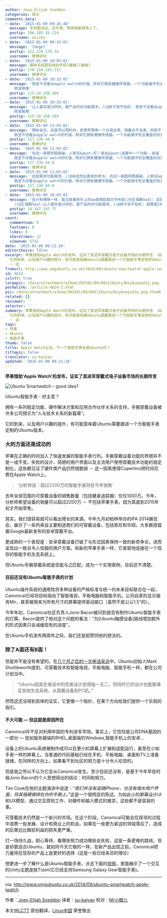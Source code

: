 ```yaml
---
author: Joey-Elijah Sneddon
categories: 观点
comments_data:
- date: '2015-01-09 09:26:40'
  message: 手机都没出，还手表。等得我都想骂人了。
  postip: 106.185.35.124
  username: wiiiky
- date: '2015-01-09 09:33:01'
  message: '[doge]'
  postip: 122.224.179.34
  username: 微博评论
- date: '2015-01-09 10:03:01'
  message: 期待乌班图系统的手机[喵喵][喵喵]
  postip: 178.154.243.111
  username: 微博评论
- date: '2015-01-09 10:33:01'
  message: '我至今没看出apple watch的价值，除非它拥有健康传感器。一个功能被手机全覆盖的玩意，就算是10美元我也不愿买。//@王海鹏Seal:
    转发微博'
  postip: 115.24.150.184
  username: 微博评论
- date: '2015-01-09 10:33:01'
  message: '让人喜欢或讨厌的，是产品的非功能需求。//@疯子张不抬杠: 我至今没看出apple watch的价值，除非它拥有健康传感器。一个功能被手机全覆盖的玩意，就算是10美元我也不愿买。//@王海鹏Seal:
    转发微博'
  postip: 115.24.150.184
  username: 微博评论
- date: '2015-01-09 11:03:02'
  message: '果粉会买，这是可以预料的，即使苹果做一个垃圾出来，销量也不会差。但我不会买。//@王海鹏Seal: 让人喜欢或讨厌的，是产品的非功能需求。//@疯子张不抬杠:
    我至今没看出apple watch的价值，除非它拥有健康传感器。一个功能被手机全覆盖的玩意，就算是10美元我也不愿买。//@王海鹏Seal: 转发微博'
  postip: 117.136.44.8
  username: 微博评论
- date: '2015-01-09 11:03:02'
  message: '右边一串图样图森破，人家买&quot;哎！我去&quot;就看中一个功能--装逼 //@王海鹏Seal:让人喜欢或讨厌的，是产品的非功能需求。//@疯子张不抬杠:
    我至今没看出apple watch的价值，除非它拥有健康传感器。一个功能被手机全覆盖的玩意，就算是10美元我也不愿买。//@王海鹏Seal: 转发微博'
  postip: 117.136.44.8
  username: 微博评论
- date: '2015-01-09 11:03:02'
  message: '这就是非功能需求。//@纯洁而且善良的老马: 右边一串图样图森破，人家买&quot;哎！我去&quot;就看中一个功能--装逼 //@王海鹏Seal:让人喜欢或讨厌的，是产品的非功能需求。//@疯子张不抬杠:
    我至今没看出apple watch的价值，除非它拥有健康传感器。一个功能被手机全覆盖的玩意，就算是10美元我也不愿买。'
  postip: 117.136.44.8
  username: 微博评论
- date: '2015-01-09 18:03:01'
  message: '估计和佛珠一样，每当我看到手上的aw就想起西方乔布娃//@王海鹏Seal: 这就是非功能需求。//@纯洁而且善良的老马: 右边一串图样图森破，人家买&quot;哎！我去&quot;就看中一个功能--装逼
    //@王海鹏Seal:让人喜欢或讨厌的，是产品的非功能需求。//@疯子张不抬杠: 就算是10美元我也不愿买。'
  postip: 14.147.147.77
  username: 微博评论
count:
  commentnum: 9
  favtimes: 0
  likes: 0
  sharetimes: 12
  viewnum: 5732
date: '2015-01-09 09:21:26'
editorchoice: false
excerpt: 苹果借助Apple Watch的发布，证实了其进军穿戴式电子设备市场的长期传言  Ubuntu智能手表 - 好主意？ 拥有一系列稳定功能、硬件解决方案和应用合作伙伴关系的支持，手腕穿戴设备被许多公司预示为人与技术关系的新篇章。
  它的到来，以及用户兴趣的提升，有可能意味着Ubuntu需要跟进一个为智能手表定制的Ubuntu版本。 大的方面还是成功的 苹果在正确的时间加入了快速发展的智能手表行列。手腕穿戴设备功能的界限并不是一成不变。失败的设计、简陋的用户界面以及主流用户使用穿戴技术功能的弱定制化，这些都见证了硬件类产品仍然很脆弱
  － 这
fromurl: http://www.omgubuntu.co.uk/2014/09/ubuntu-smartwatch-apple-iwatch
id: 4624
islctt: true
largepic: /data/attachment/album/201501/09/092128yuty36zy6ueqi63y.png
permalink: /article-4624-1.html
pic: /data/attachment/album/201501/09/092128yuty36zy6ueqi63y.png.thumb.jpg
related: []
reviewer: ''
selector: ''
summary: 苹果借助Apple Watch的发布，证实了其进军穿戴式电子设备市场的长期传言  Ubuntu智能手表 - 好主意？ 拥有一系列稳定功能、硬件解决方案和应用合作伙伴关系的支持，手腕穿戴设备被许多公司预示为人与技术关系的新篇章。
  它的到来，以及用户兴趣的提升，有可能意味着Ubuntu需要跟进一个为智能手表定制的Ubuntu版本。 大的方面还是成功的 苹果在正确的时间加入了快速发展的智能手表行列。手腕穿戴设备功能的界限并不是一成不变。失败的设计、简陋的用户界面以及主流用户使用穿戴技术功能的弱定制化，这些都见证了硬件类产品仍然很脆弱
  － 这
tags:
- 苹果
- Ubuntu
- 智能手表
thumb: false
title: Apple Watch之后，下一个智能手表会是Ubuntu吗？
titlepic: false
translator: su-kaiyao
updated: '2015-01-09 09:21:26'
---
```


**苹果借助‘Apple Watch’的发布，证实了其进军穿戴式电子设备市场的长期传言**


![Ubuntu Smartwatch – good idea?](/data/attachment/album/201501/09/092128yuty36zy6ueqi63y.png)


Ubuntu智能手表 - 好主意？


拥有一系列稳定功能、硬件解决方案和应用合作伙伴关系的支持，手腕穿戴设备被许多公司预示为“人与技术关系的新篇章”。


它的到来，以及用户兴趣的提升，有可能意味着Ubuntu需要跟进一个为智能手表定制的Ubuntu版本。


### 大的方面还是成功的


苹果在正确的时间加入了快速发展的智能手表行列。手腕穿戴设备功能的界限并不是一成不变。失败的设计、简陋的用户界面以及主流用户使用穿戴技术功能的弱定制化，这些都见证了硬件类产品仍然很脆弱 － 这一因素使得Cupertino把时间花费在Apple Watch上。



> 
> ‘分析师说：超过2200万的智能手表将在今年销售’
> 
> 
> 


去年全球范围内可穿戴设备的销售数量（包括健身追踪器）仅仅1000万。今年，分析师希望设备的销量可以超过2200万 － 不包括苹果手表，因为其直到2015年初才开始零售。


其实，我们很容易就可以看出增长的来源。今年九月初柏林举办的IFA 2014展览会，展示了一系列来自主要制造商们的可穿戴设备，包括索尼和华硕。大多数搭载着Google最新发布的安卓穿戴平台。


更成熟的一个表现是：安卓穿戴设备打破了与形式因素保持一致的新奇争论，进而呈现出一致且令人信服的用户方案。和新的苹果手表一样，它紧密地连接在一个现存的智能手机生态系统上。


但Ubuntu手腕穿戴系统是否能与之匹配，成为一个实用案例，目前还不清楚。


#### 目前还没有Ubuntu智能手表的计划


Ubuntu操作系统的通用性将多种设备的严格标准与统一的未来目标联合在一起，Canonical已经将目标指向了智能电视，平板电脑和智能手机。公司自家的显示服务Mir，甚至被用来为所有尺寸的屏幕提供驱动接口（虽然不是公认1.5"的）。


今年年初，Canonical社区负责人Jono Bacon被问到是否有制作Ubuntu智能手表的打算。Bacon提供了他对这个问题的看法：“为[Ubuntu触摸设备]路线增加额外的形式因素只会减缓现有的进度”。


在Ubuntu手机发布两周年之际，我们还是挺赞同他的想法的。


### 除了A面还有B面！


但是并不是没有希望的。在[几个月之后的一次电话采访](http://www.omgubuntu.co.uk/2014/03/ubuntu-tablets-coming-year)中，Ubuntu创始人Mark Shuttleworth提到，可穿戴技术和智能电视、平板电脑、智能手机一样，都在公司计划当中。



> 
> “Ubuntu因其在电话中的完美设计变得独一无二，但同时它的设计也能够满足其他生态系统，从穿戴设备到PC机。”
> 
> 
> 


然而这还没得到具体的证实，它更像一个指针，在某个方向给我们提供一个乐观的指引。


#### 不大可能 — 但这就是原因所在


Canonical并不反对利用牢固的专利进军市场。事实上，它恰恰是公司DNA基因的一部分 — 犹如服务器端的RHEL,桌面端的Windows,智能手机上的安卓...


设备上的Ubuntu系统被制作成可以在更小的屏幕上扩展和适配运行，甚至在小如手表一样的屏幕上。当普通的代码基础已经在手机、平板电脑、桌面和TV上准备就绪，在同样的方向上，如果看不到社区的努力是十分令人吃惊的。


但是我之所以不认为它会从Canonical发生，至少目前还没有，是基于今年早些时候Jono Bacon的个人思想得出的结论：时间和努力。


Tim Cook在他的主题演讲中说道：“*我们并没有追随iPhone，也没有缩水用户界面，将其强硬捆绑在你的手腕上。*”这是一个很明显的陈述。为如此小的屏幕设计UI和UX模型、通过交互原则工作、对硬件和输入模式的推崇，这些都不是容易的事。


可穿戴技术仍然是一个新兴的市场。在这个阶段，Canonical可能会在探寻的过程中浪费一些发展、设计和商业上的机会。如果在一些更为紧迫的领域落后了，造成的后果远比眼前利益的损失更严重。


打一场持久战，耐心等待，看哪些努力成功哪些会失败，这是一条更难的路线，但是却更适合Ubuntu，就如同今天它做的一样。在新产品出现之前，Canonical把力量用在现存的产品上是更好的选择（这是一些已经来迟的理论）


想更进一步了解什么是Ubuntu智能手表，点击下面的[视频](https://www.youtube.com/embed/8Zf5dktXzEs?feature=oembed)，里面展示了一个交互的Unity主题皮肤Tizen(它已经支持Samsung Galaxy Gear智能手表)。




---


via: <http://www.omgubuntu.co.uk/2014/09/ubuntu-smartwatch-apple-iwatch>


作者：[Joey-Elijah Sneddon](https://plus.google.com/117485690627814051450/?rel=author) 译者：[su-kaiyao](https://github.com/su-kaiyao) 校对：[Mr小眼儿](https://github.com/tinyeyeser)


本文由[LCTT](https://github.com/LCTT/TranslateProject) 原创翻译，[Linux中国](http://linux.cn/) 荣誉推出